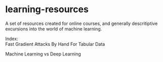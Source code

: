 # learning-resources

A set of resources created for online courses, and generally descritiptive excursions into the world of machine learning.

Index:  
Fast Gradient Attacks By Hand For Tabular Data

Machine Learning vs Deep Learning
